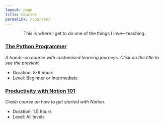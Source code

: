 ```yaml
---
layout: page
title: Courses
permalink: /courses/
---
```


<p align="center">This is where I get to do one of the things I love—teaching.</p>

### [The Python Programmer](https://www.udemy.com/course/the-python-programmer/?referralCode=0E6873F6B226E1C591CD)

*A hands-on course with customised learning journeys. Click on the title to see the preview!*

- Duration: 8-9 hours
- Level: Beginner or Intermediate

### [Productivity with Notion 101](https://www.udemy.com/course/productivity-with-notion-101/?referralCode=8FA28F7CF4D8B4553552)

*Crash course on how to get started with Notion.*

- Duration: 1.5 hours
- Level: All levels

